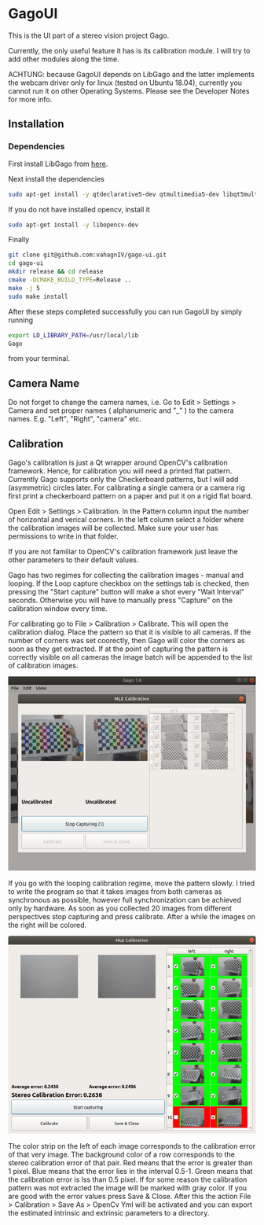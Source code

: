 # GagoUI

This is the UI part of a stereo vision project Gago.

Currently, the only useful feature it has is its calibration module. I will try to add other modules along the time.

ACHTUNG: because GagoUI depends on LibGago and the latter implements the webcam driver only for linux (tested on Ubuntu 18.04), currently you cannot run it on other Operating Systems.
Please see the Developer Notes for more info.

## Installation 

### Dependencies

First install LibGago from [here](https://github.com/vahagnIV/libgago).

Next install the dependencies

```bash
sudo apt-get install -y qtdeclarative5-dev qtmultimedia5-dev libqt5multimedia5-plugins
```

If you do not have installed opencv, install it

```bash
sudo apt-get install -y libopencv-dev
```
Finally 


```bash
git clone git@github.com:vahagnIV/gago-ui.git
cd gago-ui
mkdir release && cd release
cmake -DCMAKE_BUILD_TYPE=Release ..
make -j 5
sudo make install
```

After these steps completed successfully you can run GagoUI by simply running

```bash
export LD_LIBRARY_PATH=/usr/local/lib
Gago
``` 

from your terminal.

## Camera Name

Do not forget to change the camera names, i.e. Go to Edit > Settings > Camera and set proper names ( alphanumeric and  "_" ) to the camera names. E.g. "Left", "Right", "camera" etc.

## Calibration

Gago's calibration is just a Qt wrapper around OpenCV's calibration framework. Hence, for calibration you will need a printed flat pattern.
Currently Gago supports only the Checkerboard patterns, but I will add (asymmetric) circles later. For calibrating a single camera or a camera rig first print a checkerboard
pattern on a paper and put it on a rigid flat board. 

Open Edit > Settings > Calibration. In the Pattern column input the number of horizontal and verical corners. In the left column select a folder where the calibration images will be collected. Make sure your user has permissions to write in that folder.

If you are not familiar to OpenCV's calibration framework just leave the other parameters to their default values.

Gago has two regimes for collecting the calibration images  - manual and looping. 
If the Loop capture checkbox on the settings tab is checked, then pressing the "Start capture" button will make a shot every "Wait Interval" seconds. Otherwise you will have to manually press "Capture" on the calibration window every time.


For calibrating go to File > Calibration > Calibrate. This will open the calibration dialog. Place the pattern so that it is visible to all cameras. If the number of corners was set coorectly, then Gago will color the corners as soon as they get extracted. If at the point of capturing the pattern is correctly visible on all cameras the image batch will be appended to the list of calibration images.

<img src="./docs/images/clibration_window.png"/>

If you go with the looping calibration regime, move the pattern slowly. I tried to write the program so that it takes images from both cameras as synchronous as possible, however full synchronization can be achieved only by hardware. As soon as you collected 20 images from different perspectives stop capturing and press calibrate. After a while the images on the right will be colored.

<img src="./docs/images/calibrated.png"/>

The color strip on the left of each image corresponds to the calibration error of that very image. The background color of a row corresponds to the stereo calibration error of that pair. Red means that the error is greater than 1 pixel. Blue means that the error lies in the interval 0.5-1. Green means that the calibration error is lss than 0.5 pixel. If for some reason the calibration pattern was not extracted the image will be marked with gray color. If you are good with the error values press Save & Close. After this the action File > Calibration > Save As > OpenCv Yml will be activated and you can export the estimated intrinsic and extrinsic parameters to a directory.


